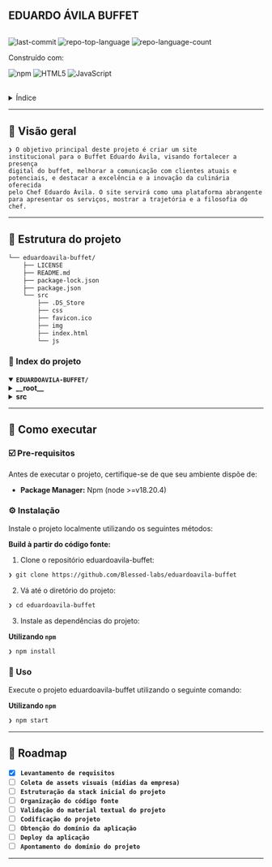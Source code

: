 <div align="left">
    <div style="display: inline-block;">
        <h2 style="display: inline-block; vertical-align: middle; margin-top: 0;">EDUARDO ÁVILA BUFFET</h2>
        <p>
</p>
        <p>
  <img src="https://img.shields.io/github/last-commit/JonatasT/eduardoavila-buffet?style=flat-square&logo=git&logoColor=white&color=A931EC" alt="last-commit">
  <img src="https://img.shields.io/github/languages/top/JonatasT/eduardoavila-buffet?style=flat-square&color=A931EC" alt="repo-top-language">
  <img src="https://img.shields.io/github/languages/count/JonatasT/eduardoavila-buffet?style=flat-square&color=A931EC" alt="repo-language-count">
</p>
        <p>Construído com:</p>
        <p>
  <img src="https://img.shields.io/badge/npm-CB3837.svg?style=flat-square&logo=npm&logoColor=white" alt="npm">
  <img src="https://img.shields.io/badge/HTML5-E34F26.svg?style=flat-square&logo=HTML5&logoColor=white" alt="HTML5">
  <img src="https://img.shields.io/badge/JavaScript-F7DF1E.svg?style=flat-square&logo=JavaScript&logoColor=black" alt="JavaScript">
</p>
    </div>
</div>
<br clear="left"/>

<details><summary>Índice</summary>

- [📍 Visão Geral](#-overview)
- [📁 Estrutura do projeto](#-project-structure)
  - [📂 Index do projeto](#-project-index)
- [🚀 Como executar](#-getting-started)
  - [☑️ Pre-requisitos](#-prerequisites)
  - [⚙️ Instalação](#-installation)
  - [🤖 Uso](#🤖-usage)
- [📌 Roadmap](#-project-roadmap)

</details>
<hr>

## 📍 Visão geral

<code>❯ O objetivo principal deste projeto é criar um site institucional para o Buffet Eduardo Ávila, visando fortalecer a presença digital do buffet, melhorar a comunicação com clientes atuais e potenciais, e destacar a excelência e a inovação da culinária oferecida pelo Chef Eduardo Ávila. O site servirá como uma plataforma abrangente para apresentar os serviços, mostrar a trajetória e a filosofia do chef.</code>

---

## 📁 Estrutura do projeto

```sh
└── eduardoavila-buffet/
    ├── LICENSE
    ├── README.md
    ├── package-lock.json
    ├── package.json
    └── src
        ├── .DS_Store
        ├── css
        ├── favicon.ico
        ├── img
        ├── index.html
        └── js
```


### 📂 Index do projeto
<details open>
  <summary><b><code>EDUARDOAVILA-BUFFET/</code></b></summary>
  <details> <!-- __root__ Submodule -->
    <summary><b>__root__</b></summary>
    <blockquote>
      <table>
      <tr>
        <td><b><a href='https://github.com/Blessed-labs/eduardoavila-buffet/blob/master/package-lock.json'>package-lock.json</a></b></td>
        <td><code>❯</code></td>
      </tr>
      <tr>
        <td><b><a href='https://github.com/Blessed-labs/eduardoavila-buffet/blob/master/package.json'>package.json</a></b></td>
        <td><code>❯</code></td>
      </tr>
      </table>
    </blockquote>
  </details>
  <details> <!-- src Submodule -->
    <summary><b>src</b></summary>
    <blockquote>
      <table>
      <tr>
        <td><b><a href='https://github.com/Blessed-labs/eduardoavila-buffet/blob/master/src/index.html'>index.html</a></b></td>
        <td><code>❯</code></td>
      </tr>
      </table>
      <details>
        <summary><b>css</b></summary>
        <blockquote>
          <table>
          <tr>
            <td><b><a href='https://github.com/Blessed-labs/eduardoavila-buffet/blob/master/src/css/base.css'>base.css</a></b></td>
            <td><code>❯</code></td>
          </tr>
          </table>
        </blockquote>
      </details>
      <details>
        <summary><b>js</b></summary>
        <blockquote>
          <table>
          <tr>
            <td><b><a href='https://github.com/Blessed-labs/eduardoavila-buffet/blob/master/src/js/preloader.js'>preloader.js</a></b></td>
            <td><code>❯</code></td>
          </tr>
          <tr>
            <td><b><a href='https://github.com/Blessed-labs/eduardoavila-buffet/blob/master/src/js/index.js'>index.js</a></b></td>
            <td><code>❯</code></td>
          </tr>
          </table>
        </blockquote>
      </details>
    </blockquote>
  </details>
</details>

---
## 🚀 Como executar

### ☑️ Pre-requisitos

Antes de executar o projeto, certifique-se de que seu ambiente dispõe de:

- **Package Manager:** Npm (node >=v18.20.4)


### ⚙️ Instalação

Instale o projeto localmente utilizando os seguintes métodos:

**Build à partir do código fonte:**

1. Clone o repositório eduardoavila-buffet:
```sh
❯ git clone https://github.com/Blessed-labs/eduardoavila-buffet
```

2. Vá até o diretório do projeto:
```sh
❯ cd eduardoavila-buffet
```

3. Instale as dependências do projeto:


**Utilizando `npm`** &nbsp; [<img align="center" src="" />]()

```sh
❯ npm install
```




### 🤖 Uso
Execute o projeto eduardoavila-buffet utilizando o seguinte comando:

**Utilizando `npm`** &nbsp; [<img align="center" src="" />]()

```sh
❯ npm start
```

---
## 📌 Roadmap

- [X] **`Levantamento de requisitos`**
- [ ] **`Coleta de assets visuais (mídias da empresa)`**
- [ ] **`Estruturação da stack inicial do projeto`**
- [ ] **`Organização do código fonte`**
- [ ] **`Validação do material textual do projeto`**
- [ ] **`Codificação do projeto`**
- [ ] **`Obtenção do domínio da aplicação`**
- [ ] **`Deploy da aplicação`**
- [ ] **`Apontamento do domínio do projeto`**
---